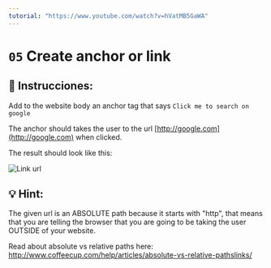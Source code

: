 ```yaml
---
tutorial: "https://www.youtube.com/watch?v=hVatMB5GaWA"
---
```


# `05` Create anchor or link

## :pencil: Instrucciones:

Add to the website body an anchor tag that says `Click me to search on google`

The anchor should takes the user to the url [http://google.com](http://google.com) when clicked.

The result should look like this:

![Link url](http://i.imgur.com/GGj8vBu.png)

## 💡 Hint:

The given url is an ABSOLUTE path because it starts with "http", that means that you are telling the browser that you are going to be taking the user OUTSIDE of your website.

Read about absolute vs relative paths here: http://www.coffeecup.com/help/articles/absolute-vs-relative-pathslinks/
